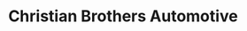 ---
title: "Christian Brothers Automotive"
url: /peoria/christian-brothers-automotive/
shop: car repair
---